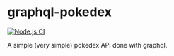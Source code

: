 # graphql-pokedex

[![Node.js CI](https://github.com/manufarfaro/graphql-pokedex/actions/workflows/node.js.yml/badge.svg)](https://github.com/manufarfaro/graphql-pokedex/actions/workflows/node.js.yml)

A simple (very simple) pokedex API done with graphql.
